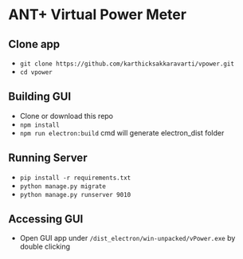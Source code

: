 # ANT+ Virtual Power Meter



## Clone app
* `git clone https://github.com/karthicksakkaravarti/vpower.git`
* `cd vpower`


## Building GUI 
* Clone or download this repo
* `npm install`
* `npm run electron:build` cmd will generate electron_dist folder


## Running Server 

* `pip install -r requirements.txt`
* `python manage.py migrate`
* `python manage.py runserver 9010`

## Accessing GUI

* Open GUI app under  `/dist_electron/win-unpacked/vPower.exe` by double clicking
